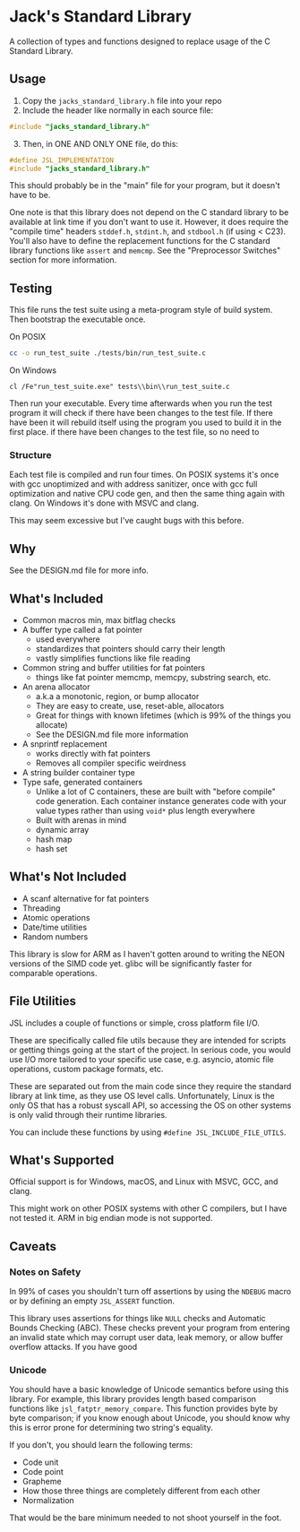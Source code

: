 # Jack's Standard Library

A collection of types and functions designed to replace usage of the
C Standard Library.

## Usage

1. Copy the `jacks_standard_library.h` file into your repo
2. Include the header like normally in each source file:

```c
#include "jacks_standard_library.h"
```

3. Then, in ONE AND ONLY ONE file, do this:

```c
#define JSL_IMPLEMENTATION
#include "jacks_standard_library.h"
```

This should probably be in the "main" file for your program, but it doesn't have to be.

One note is that this library does not depend on the C standard library to be available
at link time if you don't want to use it. However, it does require the "compile time"
headers `stddef.h`, `stdint.h`, and `stdbool.h` (if using < C23). You'll also have to
define the replacement functions for the C standard library functions like `assert` and
`memcmp`. See the "Preprocessor Switches" section for more information.

## Testing

This file runs the test suite using a meta-program style of build system. Then bootstrap the executable once.

On POSIX

```bash
cc -o run_test_suite ./tests/bin/run_test_suite.c 
```

On Windows

```
cl /Fe"run_test_suite.exe" tests\\bin\\run_test_suite.c 
```

Then run your executable. Every time afterwards when you run the test
program it will check if there have been changes to the test file. If
there have been it will rebuild itself using the program you used to
build it in the first place. if there have been changes to the test
file, so no need to 

### Structure

Each test file is compiled and run four times. On POSIX systems it's once
with gcc unoptimized and with address sanitizer, once with gcc full optimization
and native CPU code gen, and then the same thing again with clang. On
Windows it's done with MSVC and clang.

This may seem excessive but I've caught bugs with this before.

## Why

See the DESIGN.md file for more info.

## What's Included

* Common macros
   min, max
   bitflag checks
* A buffer type called a fat pointer
   * used everywhere
   * standardizes that pointers should carry their length
   * vastly simplifies functions like file reading
* Common string and buffer utilities for fat pointers
   * things like fat pointer memcmp, memcpy, substring search, etc.
* An arena allocator
   * a.k.a a monotonic, region, or bump allocator
   * They are easy to create, use, reset-able, allocators
   * Great for things with known lifetimes (which is 99% of the things you allocate)
   * See the DESIGN.md file more information
* A snprintf replacement
   * works directly with fat pointers
   * Removes all compiler specific weirdness
* A string builder container type
* Type safe, generated containers
   * Unlike a lot of C containers, these are built with "before compile" code generation.
     Each container instance generates code with your value types rather than using `void*`
     plus length everywhere
   * Built with arenas in mind
   * dynamic array
   * hash map
   * hash set

## What's Not Included

* A scanf alternative for fat pointers
* Threading
* Atomic operations
* Date/time utilities
* Random numbers

This library is slow for ARM as I haven't gotten around to writing the NEON
versions of the SIMD code yet. glibc will be significantly faster for comparable
operations.

## File Utilities

JSL includes a couple of functions or simple, cross platform file I/O. 

These are specifically called file utils because they are intended for scripts or
getting things going at the start of the project. In serious code, you would use
I/O more tailored to your specific use case, e.g. asyncio, atomic file operations,
custom package formats, etc.

These are separated out from the main code since they require the standard
library at link time, as they use OS level calls. Unfortunately, Linux is the only
OS that has a robust syscall API, so accessing the OS on other systems is only
valid through their runtime libraries.

You can include these functions by using `#define JSL_INCLUDE_FILE_UTILS`. 

## What's Supported

Official support is for Windows, macOS, and Linux with MSVC, GCC, and clang.

This might work on other POSIX systems with other C compilers, but I have not tested
it. ARM in big endian mode is not supported.

## Caveats 

### Notes on Safety

In 99% of cases you shouldn't turn off assertions by using the `NDEBUG` macro
or by defining an empty `JSL_ASSERT` function. 

This library uses assertions for things like `NULL` checks and Automatic Bounds
Checking (ABC). These checks prevent your program from entering an invalid state
which may corrupt user data, leak memory, or allow buffer overflow attacks. If
you have good 

### Unicode

You should have a basic knowledge of Unicode semantics before using this library.
For example, this library provides length based comparison functions like
`jsl_fatptr_memory_compare`. This function provides byte by byte comparison; if
you know enough about Unicode, you should know why this is error prone for
determining two string's equality.

If you don't, you should learn the following terms:

* Code unit
* Code point
* Grapheme
* How those three things are completely different from each other
* Normalization

That would be the bare minimum needed to not shoot yourself in the foot.
